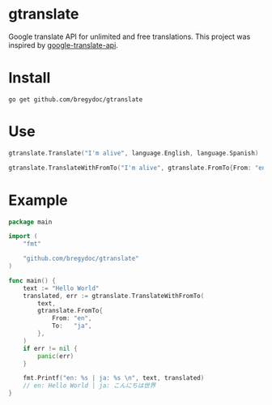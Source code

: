 # gtranslate

Google translate API for unlimited and free translations.
This project was inspired by [google-translate-api](https://github.com/matheuss/google-translate-api).

# Install

    go get github.com/bregydoc/gtranslate

# Use

```go
gtranslate.Translate("I'm alive", language.English, language.Spanish)
```

```go
gtranslate.TranslateWithFromTo("I'm alive", gtranslate.FromTo{From: "en", To: "es"})
```

# Example

```go
package main

import (
	"fmt"

	"github.com/bregydoc/gtranslate"
)

func main() {
	text := "Hello World"
	translated, err := gtranslate.TranslateWithFromTo(
		text,
		gtranslate.FromTo{
			From: "en",
			To:   "ja",
		},
	)
	if err != nil {
		panic(err)
	}

	fmt.Printf("en: %s | ja: %s \n", text, translated)
	// en: Hello World | ja: こんにちは世界
}
```
